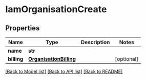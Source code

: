 # IamOrganisationCreate

## Properties
Name | Type | Description | Notes
------------ | ------------- | ------------- | -------------
**name** | **str** |  | 
**billing** | [**OrganisationBilling**](OrganisationBilling.md) |  | [optional] 

[[Back to Model list]](../README.md#documentation-for-models) [[Back to API list]](../README.md#documentation-for-api-endpoints) [[Back to README]](../README.md)


